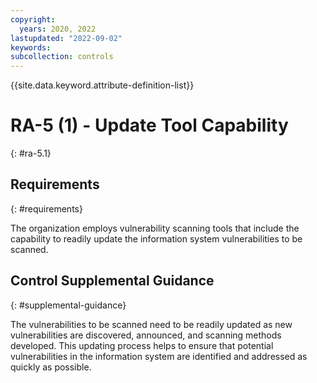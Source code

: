 ```yaml
---
copyright:
  years: 2020, 2022
lastupdated: "2022-09-02"
keywords: 
subcollection: controls
---
```



{{site.data.keyword.attribute-definition-list}}


# RA-5 (1) - Update Tool Capability
{: #ra-5.1}

## Requirements
{: #requirements}

The organization employs vulnerability scanning tools that include the capability to readily update the information system vulnerabilities to be scanned.

## Control Supplemental Guidance
{: #supplemental-guidance}

The vulnerabilities to be scanned need to be readily updated as new vulnerabilities are discovered, announced, and scanning methods developed. This updating process helps to ensure that potential vulnerabilities in the information system are identified and addressed as quickly as possible.


